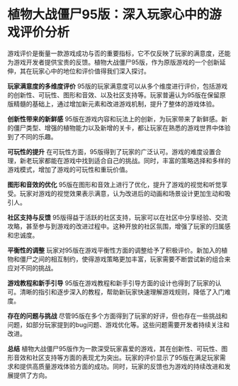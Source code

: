 # 植物大战僵尸95版：深入玩家心中的游戏评价分析

游戏评价是衡量一款游戏成功与否的重要指标，它不仅反映了玩家的满意度，还能为游戏开发者提供宝贵的反馈。植物大战僵尸95版，作为原版游戏的一个创新延伸，其在玩家心中的地位和评价值得我们深入探讨。

**玩家满意度的多维度评价**
95版的玩家满意度可以从多个维度进行评价，包括游戏的创新性、可玩性、图形和音效、以及社区支持等。玩家普遍认为95版在保留原版精髓的基础上，通过增加新元素和改进游戏机制，提升了整体的游戏体验。

**创新性带来的新鲜感**
95版在游戏内容和玩法上的创新，为玩家带来了新鲜感。新的僵尸类型、增强的植物能力以及新增的关卡，都让玩家在熟悉的游戏世界中体验到了不同的乐趣。

**可玩性的提升**
在可玩性方面，95版得到了玩家的广泛认可。游戏的难度设置合理，新老玩家都能在游戏中找到适合自己的挑战。同时，丰富的策略选择和多样的游戏模式，增加了游戏的可玩性和重玩价值。

**图形和音效的优化**
95版在图形和音效上进行了优化，提升了游戏的视觉和听觉享受。玩家对游戏的视觉效果表示满意，认为改进后的动画和场景设计更加生动和吸引人。

**社区支持与反馈**
95版得益于活跃的社区支持，玩家可以在社区中分享经验、交流攻略，甚至参与到游戏的改进过程中。这种开放的社区氛围，增强了玩家的归属感和忠诚度。

**平衡性的调整**
玩家对95版在游戏平衡性方面的调整给予了积极评价。新加入的植物和僵尸之间的相互制约，使得游戏策略更加丰富，玩家需要不断尝试新的组合来应对不同的挑战。

**游戏教程和新手引导**
95版在游戏教程和新手引导方面的设计也得到了玩家的认可。清晰的指引和逐步深入的教程，帮助新玩家快速理解游戏规则，降低了入门难度。

**存在的问题与挑战**
尽管95版在多个方面得到了玩家的好评，但也存在一些挑战和问题，如部分玩家提到的bug问题、游戏优化等。这些问题需要开发者持续关注和改进。

**总结**
植物大战僵尸95版作为一款深受玩家喜爱的游戏，其在创新性、可玩性、图形音效和社区支持等方面的表现尤为突出。玩家的评价显示了95版在满足玩家需求和提供高质量游戏体验方面的成功。同时，玩家的反馈也为游戏的持续改进和发展提供了方向。